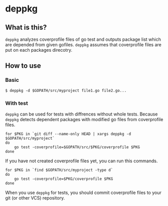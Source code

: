 # deppkg

## What is this?

`deppkg` analyzes coverprofile files of go test and outputs package list which are depended from given gofiles.
`deppkg` assumes that coverprofile files are put on each packages direcotry.

## How to use

### Basic

```
$ deppkg -d $GOPATH/src/myproject file1.go file2.go...
```

### With test

`deppkg` can be used for tests with diffrences without whole tests.
Because `deppkg` detects dependent packages with modified go files from coverprofile files.

```
for $PKG in `git diff --name-only HEAD | xargs deppkg -d $GOPATH/src/myproject`
do
    go test -coverprofile=$GOPATH/src/$PKG/coverprofile $PKG
done
```

If you have not created coverprofile files yet, you can run this commands.

```
for $PKG in `find $GOPATH/src/myproject -type d`
do
    go test -coverprofile=$PKG/coverprofile $PKG
done
```

When you use `deppkg` for tests, you should commit coverprofile files to your git (or other VCS) repository.
